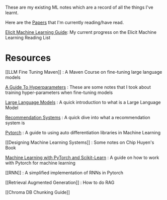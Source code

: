 These are my existing ML notes which are a record of all the things I've learnt. 

Here are the [Papers](Papers.md) that I'm currently reading/have read. 

[Elicit Machine Learning Guide](Elicit%20Machine%20Learning%20Guide.md): My current progress on the Elicit Machine Learning Reading List

# Resources

[[LLM Fine Tuning Maven]] : A Maven Course on fine-tuning large language models

[A Guide To Hyperparameters](/A%20Guide%20To%20Hyperparameters.md) : These are some notes that I took about training hyper-parameters when fine-tuning models

[Large Language Models](/Large%20Language%20Models.md) : A quick introduction to what is a Large Language Model

[Recommendation Systems](/Recommendation%20Systems.md) : A quick dive into what a recommendation system is

[Pytorch](Pytorch.md) : A guide to using auto differentiation libraries in Machine Learning

[[Designing Machine Learning Systems]] : Some notes on Chip Huyen's Book

[Machine Learning with PyTorch and Scikit-Learn](/Machine%20Learning%20with%20PyTorch%20and%20Scikit-Learn.md) : A guide on how to work with Pytorch for machine learning

[[RNN]] : A simplified implementation of RNNs in Pytorch

[[Retrieval Augmented Generation]] : How to do RAG

[[Chroma DB Chunking Guide]]



